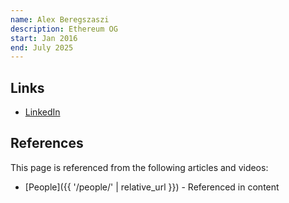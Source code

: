 ```yaml
---
name: Alex Beregszaszi
description: Ethereum OG
start: Jan 2016
end: July 2025
---
```


## Links
- [LinkedIn](https://www.linkedin.com/in/alexberegszaszi)

## References

This page is referenced from the following articles and videos:

- [People]({{ '/people/' | relative_url }}) - Referenced in content